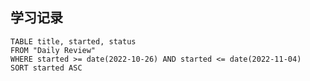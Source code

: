 ## 学习记录
```dataview
TABLE title, started, status
FROM "Daily Review"
WHERE started >= date(2022-10-26) AND started <= date(2022-11-04)
SORT started ASC
```

